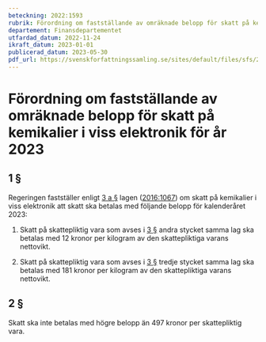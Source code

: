 ```yaml
---
beteckning: 2022:1593
rubrik: Förordning om fastställande av omräknade belopp för skatt på kemikalier i viss elektronik för år 2023
departement: Finansdepartementet
utfardad_datum: 2022-11-24
ikraft_datum: 2023-01-01
publicerad_datum: 2023-05-30
pdf_url: https://svenskforfattningssamling.se/sites/default/files/sfs/2022-11/SFS2022-1593.pdf
---
```


# Förordning om fastställande av omräknade belopp för skatt på kemikalier i viss elektronik för år 2023

## 1 §

Regeringen fastställer enligt [3 a §](#3a) lagen ([2016:1067](https://selex.se/eli/sfs/2016/1067)) om skatt på kemikalier i viss elektronik att skatt ska betalas med följande belopp för kalenderåret 2023:

1. Skatt på skattepliktig vara som avses i [3 §](#3) andra stycket samma lag ska betalas med 12 kronor per kilogram av den skattepliktiga varans nettovikt.

2. Skatt på skattepliktig vara som avses i [3 §](#3) tredje stycket samma lag ska betalas med 181 kronor per kilogram av den skattepliktiga varans nettovikt.

## 2 §

Skatt ska inte betalas med högre belopp än 497 kronor per skattepliktig vara.